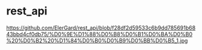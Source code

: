# rest_api

https://github.com/ElerGard/rest_api/blob/f28df2d59533c6b9dd785691b6843bbd4cf0db75/%D0%9E%D1%88%D0%B8%D0%B1%D0%BA%D0%B0%20%D0%B2%20%D1%84%D0%B0%D0%B9%D0%BB%D0%B5_1.jpg
